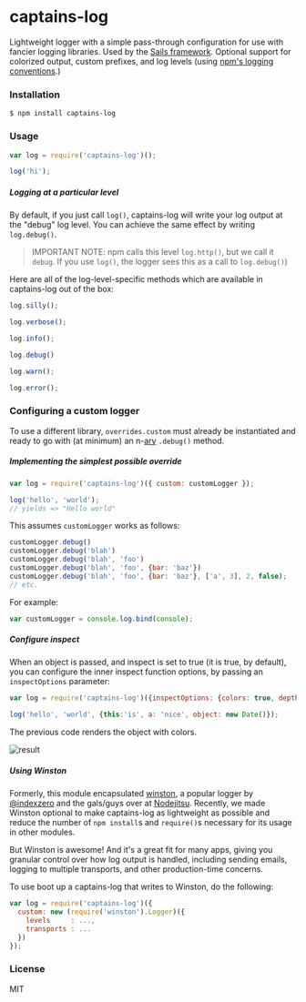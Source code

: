 # captains-log

Lightweight logger with a simple pass-through configuration for use with fancier logging libraries.  Used by the [Sails framework](http://github.com/balderdashy/sails).  Optional support for colorized output, custom prefixes, and log levels (using [npm's logging conventions](https://github.com/isaacs/npmlog#loglevelprefix-message-).)


### Installation

```shell
$ npm install captains-log
```

### Usage

```javascript
var log = require('captains-log')();

log('hi');
```


##### Logging at a particular level

By default, if you just call `log()`, captains-log will write your log output at the "debug" log level. You can achieve the same effect by writing `log.debug()`.

> IMPORTANT NOTE: npm calls this level `log.http()`, but we call it `debug`.
> If you use `log()`, the logger sees this as a call to `log.debug()`)

Here are all of the log-level-specific methods which are available in captains-log out of the box:

```javascript
log.silly();

log.verbose();

log.info();

log.debug()

log.warn();

log.error();
```



### Configuring a custom logger

To use a different library, `overrides.custom` must already be instantiated and ready to go with (at minimum) an n-[ary](http://en.wikipedia.org/wiki/Arity) `.debug()` method.

##### Implementing the simplest possible override

```javascript
var log = require('captains-log')({ custom: customLogger });

log('hello', 'world');
// yields => "Hello world"
```

This assumes `customLogger` works as follows:

```javascript
customLogger.debug()
customLogger.debug('blah')
customLogger.debug('blah', 'foo')
customLogger.debug('blah', 'foo', {bar: 'baz'})
customLogger.debug('blah', 'foo', {bar: 'baz'}, ['a', 3], 2, false);
// etc.
```

For example:

```javascript
var customLogger = console.log.bind(console);
```

##### Configure inspect

When an object is passed, and inspect is set to true (it is true, by default), you can configure the inner inspect function options, by passing an `inspectOptions` parameter:

```javascript
var log = require('captains-log')({inspectOptions: {colors: true, depth: null}});

log('hello', 'world', {this:'is', a: 'nice', object: new Date()});

```

The previous code renders the object with colors.

![result](https://cloud.githubusercontent.com/assets/453120/16435457/863c912e-3d6c-11e6-85a4-1c93f4340e2b.png)


##### Using Winston

Formerly, this module encapsulated [winston](https://github.com/flatiron/winston), a popular logger by [@indexzero](https://github.com/indexzero) and the gals/guys over at [Nodejitsu](https://www.nodejitsu.com/). Recently, we made Winston optional to make captains-log as lightweight as possible and reduce the number of `npm install`s and `require()`s necessary for its usage in other modules.

But Winston is awesome!  And it's a great fit for many apps, giving you granular control over how log output is handled, including sending emails, logging to multiple transports, and other production-time concerns.

To use boot up a captains-log that writes to Winston, do the following:

```javascript
var log = require('captains-log')({
  custom: new (require('winston').Logger)({
    levels     : ...,
    transports : ...
  })
});
```



### License

MIT
